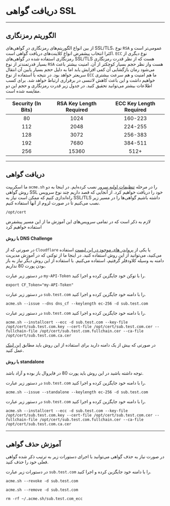 
# دریافت گواهی SSL

---

## الگوریتم رمزنگاری

از بین انواع الگوریتم‌های رمزنگاری در گواهی‌های SSL/TLS، نوع `RSA` عمومی‌تر است و اکثرا انتخاب پیشفرض انواع کلاینت‌های دریافت گواهی است. `ECC` نوع دیگری از رمزنگاری استفاده شده در گواهی‌های  SSL/TLS هست که از نظر قدرت رمزنگاری بسیار قدرتمند‌تر از نوع `RSA` هست واز نظر حجم بسیار کوچکتر از آن. امنیت بیشتر باعث می‌شود رمان بازگشایی آن کمی افزایش یابد اما به دلیل حجم بسیار پایین آن انتقال سریعتر خواهد بود. در نتیجه با استفاده از نوع `ECC` ما هم امنیت و هم سرعت بیشتری خواهیم داشت و این باعث کاهش لاتنسی در برقراری ارتباط خواهد شد. برای کسب اطلاعات بیشتر می‌توانید تحقیق کنید. در جدول زیر قدرت رمزنگاری و حجم این دو مقایسه شده است.

<div style="margin-left: auto;
            margin-right: auto;">

| Security (In Bits) | RSA Key Length Required | ECC Key Length Required |
| :---: | :---: | :---: |
|80|1024|160-223|
|112|2048|224-255|
|128|3072|256-383|
|192|7680|384-511|
|256|15360|512+|

</div>

---

## دریافت گواهی

ما اسکریپت `acme.sh` را در مرحله [تنظیمات اولیه سرور](../server-setup/README.md) نصب کرده‌ایم. در اینجا به دو روش گواهی SSL خود را دریافت خواهیم کرد. از آنجایی که قصد داریم چند نوع سرویس راه‌اندازی کنیم که ممکن است نیاز به SSL/TLS داشته باشیم گواهی‌ها را در مسیر زیر نصب می‌کنیم تا در صورت لزوم از آنها استفاده کنیم.

```
/opt/cert
```

لازم به ذکر است که در تمامی سرویس‌های این آموزش ما از این مسیر پیشفرض استفاده خواهیم کرد

#### با روش DNS Challenge

در صورتی که از `Cloudflare` یا یکی از [پروایدر های موجود در این لیست](https://github.com/acmesh-official/acme.sh/wiki/dnsapi) استفاده می‌کنید، می‌توانید از این روش استفاده کنید. در اینجا ما از توکنی که در آموزش مدیریت دامنه به وسیله کلاودفلر گرفتیم، استفاده می‌کنیم. با استفاده از این روش دیگر نیاز به باز بودن پورت 80 نداریم.

در دستور زیر عبارت `my-API-Token` را با توکن خود جایگزین کرده و اجرا کنید.

```
export CF_Token="my-API-Token"
```

در دستور زیر عبارت `sub.test.com` را با دامنه خود جایگزین کرده و اجرا کنید.

```
acme.sh --issue --dns dns_cf --keylength ec-256 -d sub.test.com
```

در دستور زیر عبارت `sub.test.com` را با دامنه خود جایگزین کرده و اجرا کنید.

```
acme.sh --installcert --ecc -d sub.test.com --key-file /opt/cert/sub.test.com.key --cert-file /opt/cert/sub.test.com.cer --fullchain-file /opt/cert/sub.test.com.fullchain.cer --ca-file /opt/cert/sub.test.com.ca.cer
```

در صورتی که بیش از یک دامنه دارید برای استفاده از این روش باید مطابق [این لینک](https://github.com/acmesh-official/acme.sh/wiki/Utilize-multiple-DNS-API-keys) عمل کنید.

#### با روش standalone

توجه داشته باشید در این روش باید پورت 80 در فایروال باز بوده و آزاد باشد.

در دستور زیر عبارت `sub.test.com` را با دامنه خود جایگزین کرده و اجرا کنید.

```
acme.sh --issue --standalone --keylength ec-256 -d sub.test.com
```

در دستور زیر عبارت `sub.test.com` را با دامنه خود جایگزین کرده و اجرا کنید.

```
acme.sh --installcert --ecc -d sub.test.com --key-file /opt/cert/sub.test.com.key --cert-file /opt/cert/sub.test.com.cer --fullchain-file /opt/cert/sub.test.com.fullchain.cer --ca-file /opt/cert/sub.test.com.ca.cer
```

---

## آموزش حذف گواهی

در صورت نیاز به حذف گواهی می‌توانید با اجرای دستورات زیر به ترتیب ذکر شده گواهی فعلی خود را حذف کنید.

در دستورات زیر عبارت `sub.test.com` را با دامنه خود جایگزین کرده و اجرا کنید.

```
acme.sh --revoke -d sub.test.com
```

```
acme.sh --remove -d sub.test.com
```

```
rm -rf ~/.acme.sh/sub.test.com_ecc
```
